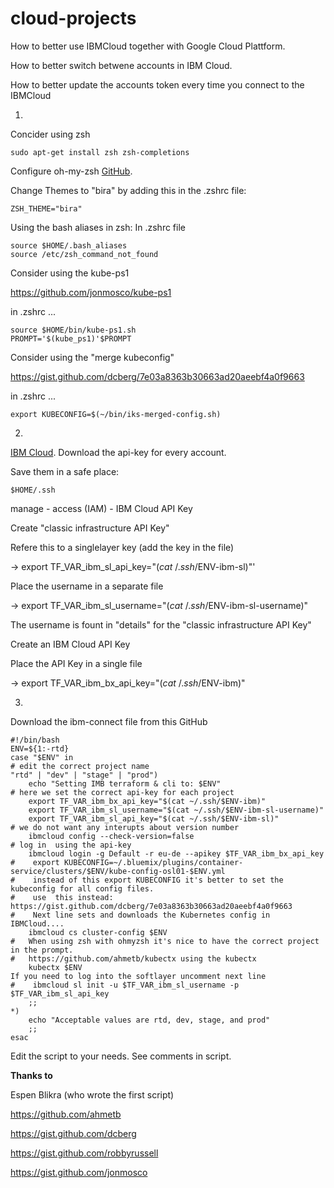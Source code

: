 # cloud-projects
How to better use IBMCloud together with Google Cloud Plattform.

How to better switch betwene accounts in IBM Cloud.

How to better update the accounts token every time you connect to the IBMCloud

1.

Concider using zsh 

```
sudo apt-get install zsh zsh-completions
```

Configure oh-my-zsh
[GitHub](https://github.com/robbyrussell/oh-my-zsh "Title").

Change Themes to "bira" by adding this in the .zshrc file:
```
ZSH_THEME="bira"
```

Using the bash aliases in zsh:
In .zshrc file
```
source $HOME/.bash_aliases
source /etc/zsh_command_not_found
```
Consider using the kube-ps1

https://github.com/jonmosco/kube-ps1

in .zshrc ...
```
source $HOME/bin/kube-ps1.sh
PROMPT='$(kube_ps1)'$PROMPT
```

Consider using the "merge kubeconfig" 

https://gist.github.com/dcberg/7e03a8363b30663ad20aeebf4a0f9663

in .zshrc ...
```
export KUBECONFIG=$(~/bin/iks-merged-config.sh)
```

2.

[IBM Cloud](https://cloud.ibm.com "Title"). Download the api-key for every account.

Save them in a safe place:
```
$HOME/.ssh
```
manage - access (IAM) - IBM Cloud API Key

Create "classic infrastructure API Key"

Refere this to a singlelayer key (add the key in the file)

-> export TF_VAR_ibm_sl_api_key="$(cat ~/.ssh/$ENV-ibm-sl)"'

Place the username in a separate file

-> export TF_VAR_ibm_sl_username="$(cat ~/.ssh/$ENV-ibm-sl-username)"

The username is fount in "details" for the "classic infrastructure API Key"

Create an IBM Cloud API Key

Place the API Key in a single file

-> export TF_VAR_ibm_bx_api_key="$(cat ~/.ssh/$ENV-ibm)" 


3.

Download the ibm-connect file from this GitHub

```
#!/bin/bash
ENV=${1:-rtd}
case "$ENV" in
# edit the correct project name
"rtd" | "dev" | "stage" | "prod")
    echo "Setting IMB terraform & cli to: $ENV"
# here we set the correct api-key for each project 
    export TF_VAR_ibm_bx_api_key="$(cat ~/.ssh/$ENV-ibm)"
    export TF_VAR_ibm_sl_username="$(cat ~/.ssh/$ENV-ibm-sl-username)"
    export TF_VAR_ibm_sl_api_key="$(cat ~/.ssh/$ENV-ibm-sl)"
# we do not want any interupts about version number
    ibmcloud config --check-version=false
# log in  using the api-key
    ibmcloud login -g Default -r eu-de --apikey $TF_VAR_ibm_bx_api_key
#    export KUBECONFIG=~/.bluemix/plugins/container-service/clusters/$ENV/kube-config-osl01-$ENV.yml
#    instead of this export KUBECONFIG it's better to set the kubeconfig for all config files.
#    use  this instead:  https://gist.github.com/dcberg/7e03a8363b30663ad20aeebf4a0f9663
#    Next line sets and downloads the Kubernetes config in IBMCloud....
    ibmcloud cs cluster-config $ENV
#   When using zsh with ohmyzsh it's nice to have the correct project in the prompt.
#   https://github.com/ahmetb/kubectx using the kubectx
    kubectx $ENV
If you need to log into the softlayer uncomment next line
#    ibmcloud sl init -u $TF_VAR_ibm_sl_username -p $TF_VAR_ibm_sl_api_key
    ;;
*)
    echo "Acceptable values are rtd, dev, stage, and prod"
    ;;
esac 

```

Edit the script to your needs. See comments in script.


**Thanks to**

Espen Blikra (who wrote the first script)

https://github.com/ahmetb

https://gist.github.com/dcberg

https://gist.github.com/robbyrussell

https://gist.github.com/jonmosco


